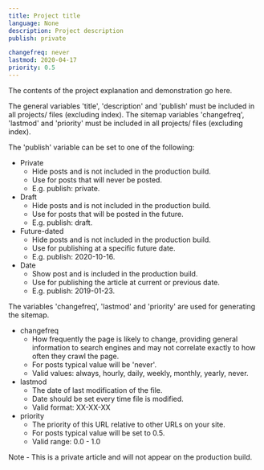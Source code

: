 ```yaml
---
title: Project title
language: None
description: Project description
publish: private

changefreq: never
lastmod: 2020-04-17
priority: 0.5
---
```


The contents of the project explanation and demonstration go here.

The general variables 'title', 'description' and 'publish' must be included in all projects/ files (excluding index).
The sitemap variables 'changefreq', 'lastmod' and 'priority' must be included in all projects/ files (excluding index).

The 'publish' variable can be set to one of the following:
- Private 
  - Hide posts and is not included in the production build.
  - Use for posts that will never be posted.
  - E.g. publish: private.
- Draft
  - Hide posts and is not included in the production build.
  - Use for posts that will be posted in the future.
  - E.g. publish: draft.
- Future-dated
  - Hide posts and is not included in the production build.
  - Use for publishing at a specific future date.
  - E.g. publish: 2020-10-16.
- Date
  - Show post and is included in the production build.
  - Use for publishing the article at current or previous date.
  - E.g. publish: 2019-01-23.

The variables 'changefreq', 'lastmod' and 'priority' are used for generating the sitemap.
- changefreq
  - How frequently the page is likely to change, providing general information to search engines and may not correlate exactly to how often they crawl the page.
  - For posts typical value will be 'never'.
  - Valid values: always, hourly, daily, weekly, monthly, yearly, never.
- lastmod
  - The date of last modification of the file.
  - Date should be set every time file is modified.
  - Valid format: XX-XX-XX
- priority
   - The priority of this URL relative to other URLs on your site.
   - For posts typical value will be set to 0.5.
   - Valid range: 0.0 - 1.0

Note - This is a private article and will not appear on the production build.
